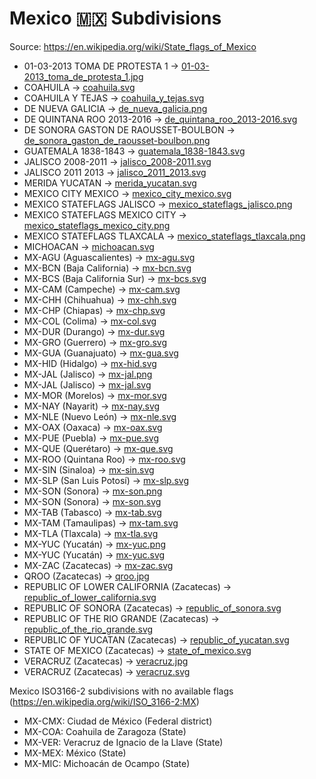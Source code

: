 # Mexico 🇲🇽 Subdivisions

Source: https://en.wikipedia.org/wiki/State_flags_of_Mexico

* 01-03-2013 TOMA DE PROTESTA 1 -> [01-03-2013_toma_de_protesta_1.jpg](https://github.com/amckenna41/iso3166-flag-icons/blob/main/iso3166-2-icons/MX/01-03-2013_toma_de_protesta_1.jpg)
* COAHUILA -> [coahuila.svg](https://github.com/amckenna41/iso3166-flag-icons/blob/main/iso3166-2-icons/MX/coahuila.svg)
* COAHUILA Y TEJAS -> [coahuila_y_tejas.svg](https://github.com/amckenna41/iso3166-flag-icons/blob/main/iso3166-2-icons/MX/coahuila_y_tejas.svg)
* DE NUEVA GALICIA -> [de_nueva_galicia.png](https://github.com/amckenna41/iso3166-flag-icons/blob/main/iso3166-2-icons/MX/de_nueva_galicia.png)
* DE QUINTANA ROO 2013-2016 -> [de_quintana_roo_2013-2016.svg](https://github.com/amckenna41/iso3166-flag-icons/blob/main/iso3166-2-icons/MX/de_quintana_roo_2013-2016.svg)
* DE SONORA GASTON DE RAOUSSET-BOULBON -> [de_sonora_gaston_de_raousset-boulbon.png](https://github.com/amckenna41/iso3166-flag-icons/blob/main/iso3166-2-icons/MX/de_sonora_gaston_de_raousset-boulbon.png)
* GUATEMALA 1838-1843 -> [guatemala_1838-1843.svg](https://github.com/amckenna41/iso3166-flag-icons/blob/main/iso3166-2-icons/MX/guatemala_1838-1843.svg)
* JALISCO 2008-2011 -> [jalisco_2008-2011.svg](https://github.com/amckenna41/iso3166-flag-icons/blob/main/iso3166-2-icons/MX/jalisco_2008-2011.svg)
* JALISCO 2011 2013 -> [jalisco_2011_2013.svg](https://github.com/amckenna41/iso3166-flag-icons/blob/main/iso3166-2-icons/MX/jalisco_2011_2013.svg)
* MERIDA YUCATAN -> [merida_yucatan.svg](https://github.com/amckenna41/iso3166-flag-icons/blob/main/iso3166-2-icons/MX/merida_yucatan.svg)
* MEXICO CITY MEXICO -> [mexico_city_mexico.svg](https://github.com/amckenna41/iso3166-flag-icons/blob/main/iso3166-2-icons/MX/mexico_city_mexico.svg)
* MEXICO STATEFLAGS JALISCO -> [mexico_stateflags_jalisco.png](https://github.com/amckenna41/iso3166-flag-icons/blob/main/iso3166-2-icons/MX/mexico_stateflags_jalisco.png)
* MEXICO STATEFLAGS MEXICO CITY -> [mexico_stateflags_mexico_city.png](https://github.com/amckenna41/iso3166-flag-icons/blob/main/iso3166-2-icons/MX/mexico_stateflags_mexico_city.png)
* MEXICO STATEFLAGS TLAXCALA -> [mexico_stateflags_tlaxcala.png](https://github.com/amckenna41/iso3166-flag-icons/blob/main/iso3166-2-icons/MX/mexico_stateflags_tlaxcala.png)
* MICHOACAN -> [michoacan.svg](https://github.com/amckenna41/iso3166-flag-icons/blob/main/iso3166-2-icons/MX/michoacan.svg)
* MX-AGU (Aguascalientes) -> [mx-agu.svg](https://github.com/amckenna41/iso3166-flag-icons/blob/main/iso3166-2-icons/MX/mx-agu.svg)
* MX-BCN (Baja California) -> [mx-bcn.svg](https://github.com/amckenna41/iso3166-flag-icons/blob/main/iso3166-2-icons/MX/mx-bcn.svg)
* MX-BCS (Baja California Sur) -> [mx-bcs.svg](https://github.com/amckenna41/iso3166-flag-icons/blob/main/iso3166-2-icons/MX/mx-bcs.svg)
* MX-CAM (Campeche) -> [mx-cam.svg](https://github.com/amckenna41/iso3166-flag-icons/blob/main/iso3166-2-icons/MX/mx-cam.svg)
* MX-CHH (Chihuahua) -> [mx-chh.svg](https://github.com/amckenna41/iso3166-flag-icons/blob/main/iso3166-2-icons/MX/mx-chh.svg)
* MX-CHP (Chiapas) -> [mx-chp.svg](https://github.com/amckenna41/iso3166-flag-icons/blob/main/iso3166-2-icons/MX/mx-chp.svg)
* MX-COL (Colima) -> [mx-col.svg](https://github.com/amckenna41/iso3166-flag-icons/blob/main/iso3166-2-icons/MX/mx-col.svg)
* MX-DUR (Durango) -> [mx-dur.svg](https://github.com/amckenna41/iso3166-flag-icons/blob/main/iso3166-2-icons/MX/mx-dur.svg)
* MX-GRO (Guerrero) -> [mx-gro.svg](https://github.com/amckenna41/iso3166-flag-icons/blob/main/iso3166-2-icons/MX/mx-gro.svg)
* MX-GUA (Guanajuato) -> [mx-gua.svg](https://github.com/amckenna41/iso3166-flag-icons/blob/main/iso3166-2-icons/MX/mx-gua.svg)
* MX-HID (Hidalgo) -> [mx-hid.svg](https://github.com/amckenna41/iso3166-flag-icons/blob/main/iso3166-2-icons/MX/mx-hid.svg)
* MX-JAL (Jalisco) -> [mx-jal.png](https://github.com/amckenna41/iso3166-flag-icons/blob/main/iso3166-2-icons/MX/mx-jal.png)
* MX-JAL (Jalisco) -> [mx-jal.svg](https://github.com/amckenna41/iso3166-flag-icons/blob/main/iso3166-2-icons/MX/mx-jal.svg)
* MX-MOR (Morelos) -> [mx-mor.svg](https://github.com/amckenna41/iso3166-flag-icons/blob/main/iso3166-2-icons/MX/mx-mor.svg)
* MX-NAY (Nayarit) -> [mx-nay.svg](https://github.com/amckenna41/iso3166-flag-icons/blob/main/iso3166-2-icons/MX/mx-nay.svg)
* MX-NLE (Nuevo León) -> [mx-nle.svg](https://github.com/amckenna41/iso3166-flag-icons/blob/main/iso3166-2-icons/MX/mx-nle.svg)
* MX-OAX (Oaxaca) -> [mx-oax.svg](https://github.com/amckenna41/iso3166-flag-icons/blob/main/iso3166-2-icons/MX/mx-oax.svg)
* MX-PUE (Puebla) -> [mx-pue.svg](https://github.com/amckenna41/iso3166-flag-icons/blob/main/iso3166-2-icons/MX/mx-pue.svg)
* MX-QUE (Querétaro) -> [mx-que.svg](https://github.com/amckenna41/iso3166-flag-icons/blob/main/iso3166-2-icons/MX/mx-que.svg)
* MX-ROO (Quintana Roo) -> [mx-roo.svg](https://github.com/amckenna41/iso3166-flag-icons/blob/main/iso3166-2-icons/MX/mx-roo.svg)
* MX-SIN (Sinaloa) -> [mx-sin.svg](https://github.com/amckenna41/iso3166-flag-icons/blob/main/iso3166-2-icons/MX/mx-sin.svg)
* MX-SLP (San Luis Potosí) -> [mx-slp.svg](https://github.com/amckenna41/iso3166-flag-icons/blob/main/iso3166-2-icons/MX/mx-slp.svg)
* MX-SON (Sonora) -> [mx-son.png](https://github.com/amckenna41/iso3166-flag-icons/blob/main/iso3166-2-icons/MX/mx-son.png)
* MX-SON (Sonora) -> [mx-son.svg](https://github.com/amckenna41/iso3166-flag-icons/blob/main/iso3166-2-icons/MX/mx-son.svg)
* MX-TAB (Tabasco) -> [mx-tab.svg](https://github.com/amckenna41/iso3166-flag-icons/blob/main/iso3166-2-icons/MX/mx-tab.svg)
* MX-TAM (Tamaulipas) -> [mx-tam.svg](https://github.com/amckenna41/iso3166-flag-icons/blob/main/iso3166-2-icons/MX/mx-tam.svg)
* MX-TLA (Tlaxcala) -> [mx-tla.svg](https://github.com/amckenna41/iso3166-flag-icons/blob/main/iso3166-2-icons/MX/mx-tla.svg)
* MX-YUC (Yucatán) -> [mx-yuc.png](https://github.com/amckenna41/iso3166-flag-icons/blob/main/iso3166-2-icons/MX/mx-yuc.png)
* MX-YUC (Yucatán) -> [mx-yuc.svg](https://github.com/amckenna41/iso3166-flag-icons/blob/main/iso3166-2-icons/MX/mx-yuc.svg)
* MX-ZAC (Zacatecas) -> [mx-zac.svg](https://github.com/amckenna41/iso3166-flag-icons/blob/main/iso3166-2-icons/MX/mx-zac.svg)
* QROO (Zacatecas) -> [qroo.jpg](https://github.com/amckenna41/iso3166-flag-icons/blob/main/iso3166-2-icons/MX/qroo.jpg)
* REPUBLIC OF LOWER CALIFORNIA (Zacatecas) -> [republic_of_lower_california.svg](https://github.com/amckenna41/iso3166-flag-icons/blob/main/iso3166-2-icons/MX/republic_of_lower_california.svg)
* REPUBLIC OF SONORA (Zacatecas) -> [republic_of_sonora.svg](https://github.com/amckenna41/iso3166-flag-icons/blob/main/iso3166-2-icons/MX/republic_of_sonora.svg)
* REPUBLIC OF THE RIO GRANDE (Zacatecas) -> [republic_of_the_rio_grande.svg](https://github.com/amckenna41/iso3166-flag-icons/blob/main/iso3166-2-icons/MX/republic_of_the_rio_grande.svg)
* REPUBLIC OF YUCATAN (Zacatecas) -> [republic_of_yucatan.svg](https://github.com/amckenna41/iso3166-flag-icons/blob/main/iso3166-2-icons/MX/republic_of_yucatan.svg)
* STATE OF MEXICO (Zacatecas) -> [state_of_mexico.svg](https://github.com/amckenna41/iso3166-flag-icons/blob/main/iso3166-2-icons/MX/state_of_mexico.svg)
* VERACRUZ (Zacatecas) -> [veracruz.jpg](https://github.com/amckenna41/iso3166-flag-icons/blob/main/iso3166-2-icons/MX/veracruz.jpg)
* VERACRUZ (Zacatecas) -> [veracruz.svg](https://github.com/amckenna41/iso3166-flag-icons/blob/main/iso3166-2-icons/MX/veracruz.svg)

Mexico ISO3166-2 subdivisions with no available flags (https://en.wikipedia.org/wiki/ISO_3166-2:MX)

* MX-CMX: Ciudad de México (Federal district)
* MX-COA: Coahuila de Zaragoza (State)
* MX-VER: Veracruz de Ignacio de la Llave (State)
* MX-MEX: México (State)
* MX-MIC: Michoacán de Ocampo (State)